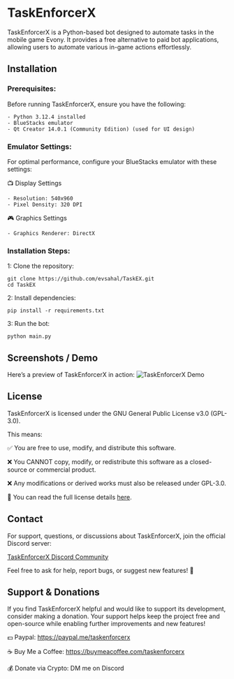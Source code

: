 # TaskEnforcerX

TaskEnforcerX is a Python-based bot designed to automate tasks in the mobile game Evony. It provides a free alternative to paid bot applications, allowing users to automate various in-game actions effortlessly.

## Installation

### Prerequisites:

  Before running TaskEnforcerX, ensure you have the following:
  
    - Python 3.12.4 installed
    - BlueStacks emulator
    - Qt Creator 14.0.1 (Community Edition) (used for UI design)

### Emulator Settings:

  For optimal performance, configure your BlueStacks emulator with these settings:
  
  📺 Display Settings
  
    - Resolution: 540x960
    - Pixel Density: 320 DPI
  
  🎮 Graphics Settings
  
    - Graphics Renderer: DirectX

### Installation Steps:

  1: Clone the repository:
  ```
  git clone https://github.com/evsahal/TaskEX.git
  cd TaskEX
  ```
  2: Install dependencies:
  ```
  pip install -r requirements.txt
  ```
  3: Run the bot:
  ```
  python main.py
  ```

## Screenshots / Demo

Here’s a preview of TaskEnforcerX in action:
![TaskEnforcerX Demo](https://github.com/evsahal/TaskEX/blob/master/demo.gif)


## License

TaskEnforcerX is licensed under the GNU General Public License v3.0 (GPL-3.0).

This means:

✅ You are free to use, modify, and distribute this software.

❌ You CANNOT copy, modify, or redistribute this software as a closed-source or commercial product.

❌ Any modifications or derived works must also be released under GPL-3.0.


📜 You can read the full license details [here]().

## Contact 

For support, questions, or discussions about TaskEnforcerX, join the official Discord server:

[TaskEnforcerX Discord Community](https://discord.gg/CPCcxRQn2B)

Feel free to ask for help, report bugs, or suggest new features! 🚀

## Support & Donations

If you find TaskEnforcerX helpful and would like to support its development, consider making a donation. Your support helps keep the project free and open-source while enabling further improvements and new features!


💵 Paypal: https://paypal.me/taskenforcerx

☕ Buy Me a Coffee: https://buymeacoffee.com/taskenforcerx

💰 Donate via Crypto: DM me on Discord



